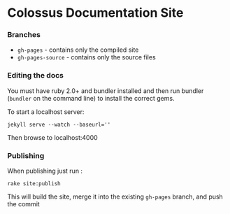 # Colossus Documentation Site

### Branches

* `gh-pages` - contains only the compiled site
* `gh-pages-source` - contains only the source files

### Editing the docs

You must have ruby 2.0+ and bundler installed and then run bundler (`bundler` on the command line) to install the correct gems.

To start a localhost server:

`jekyll serve --watch --baseurl=''`

Then browse to localhost:4000

### Publishing

When publishing just run :

`rake site:publish`

This will build the site, merge it into the existing `gh-pages` branch, and push the commit



